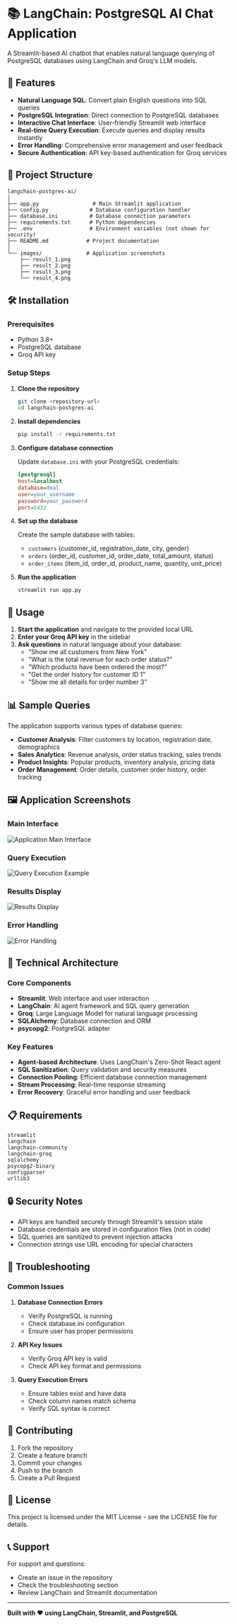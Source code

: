 # 📚 LangChain: PostgreSQL AI Chat Application

A Streamlit-based AI chatbot that enables natural language querying of PostgreSQL databases using LangChain and Groq's LLM models.

## 🚀 Features

- **Natural Language SQL**: Convert plain English questions into SQL queries
- **PostgreSQL Integration**: Direct connection to PostgreSQL databases
- **Interactive Chat Interface**: User-friendly Streamlit web interface
- **Real-time Query Execution**: Execute queries and display results instantly
- **Error Handling**: Comprehensive error management and user feedback
- **Secure Authentication**: API key-based authentication for Groq services

## 📁 Project Structure

```
langchain-postgres-ai/
│
├── app.py                 # Main Streamlit application
├── config.py             # Database configuration handler
├── database.ini          # Database connection parameters
├── requirements.txt      # Python dependencies
├── .env                  # Environment variables (not shown for security)
├── README.md            # Project documentation
│
└── images/              # Application screenshots
    ├── result_1.png
    ├── result_2.png
    ├── result_3.png
    └── result_4.png
```

## 🛠️ Installation

### Prerequisites

- Python 3.8+
- PostgreSQL database
- Groq API key

### Setup Steps

1. **Clone the repository**
   ```bash
   git clone <repository-url>
   cd langchain-postgres-ai
   ```

2. **Install dependencies**
   ```bash
   pip install -r requirements.txt
   ```

3. **Configure database connection**
   
   Update `database.ini` with your PostgreSQL credentials:
   ```ini
   [postgresql]
   host=localhost
   database=deal
   user=your_username
   password=your_password
   port=5432
   ```

4. **Set up the database**
   
   Create the sample database with tables:
   - `customers` (customer_id, registration_date, city, gender)
   - `orders` (order_id, customer_id, order_date, total_amount, status)
   - `order_items` (item_id, order_id, product_name, quantity, unit_price)

5. **Run the application**
   ```bash
   streamlit run app.py
   ```

## 🎯 Usage

1. **Start the application** and navigate to the provided local URL
2. **Enter your Groq API key** in the sidebar
3. **Ask questions** in natural language about your database:
   - "Show me all customers from New York"
   - "What is the total revenue for each order status?"
   - "Which products have been ordered the most?"
   - "Get the order history for customer ID 1"
   - "Show me all details for order number 3"

## 📊 Sample Queries

The application supports various types of database queries:

- **Customer Analysis**: Filter customers by location, registration date, demographics
- **Sales Analytics**: Revenue analysis, order status tracking, sales trends
- **Product Insights**: Popular products, inventory analysis, pricing data
- **Order Management**: Order details, customer order history, order tracking

## 🖼️ Application Screenshots

### Main Interface
![Application Main Interface](images/result_1.png)

### Query Execution
![Query Execution Example](images/result_2.png)

### Results Display
![Results Display](images/result_3.png)

### Error Handling
![Error Handling](images/result_4.png)

## 🔧 Technical Architecture

### Core Components

- **Streamlit**: Web interface and user interaction
- **LangChain**: AI agent framework and SQL query generation
- **Groq**: Large Language Model for natural language processing
- **SQLAlchemy**: Database connection and ORM
- **psycopg2**: PostgreSQL adapter

### Key Features

- **Agent-based Architecture**: Uses LangChain's Zero-Shot React agent
- **SQL Sanitization**: Query validation and security measures
- **Connection Pooling**: Efficient database connection management
- **Stream Processing**: Real-time response streaming
- **Error Recovery**: Graceful error handling and user feedback

## 📋 Requirements

```
streamlit
langchain
langchain-community
langchain-groq
sqlalchemy
psycopg2-binary
configparser
urllib3
```

## 🔒 Security Notes

- API keys are handled securely through Streamlit's session state
- Database credentials are stored in configuration files (not in code)
- SQL queries are sanitized to prevent injection attacks
- Connection strings use URL encoding for special characters

## 🐛 Troubleshooting

### Common Issues

1. **Database Connection Errors**
   - Verify PostgreSQL is running
   - Check database.ini configuration
   - Ensure user has proper permissions

2. **API Key Issues**
   - Verify Groq API key is valid
   - Check API key format and permissions

3. **Query Execution Errors**
   - Ensure tables exist and have data
   - Check column names match schema
   - Verify SQL syntax is correct

## 🤝 Contributing

1. Fork the repository
2. Create a feature branch
3. Commit your changes
4. Push to the branch
5. Create a Pull Request

## 📄 License

This project is licensed under the MIT License - see the LICENSE file for details.

## 📞 Support

For support and questions:
- Create an issue in the repository
- Check the troubleshooting section
- Review LangChain and Streamlit documentation

---

**Built with ❤️ using LangChain, Streamlit, and PostgreSQL**